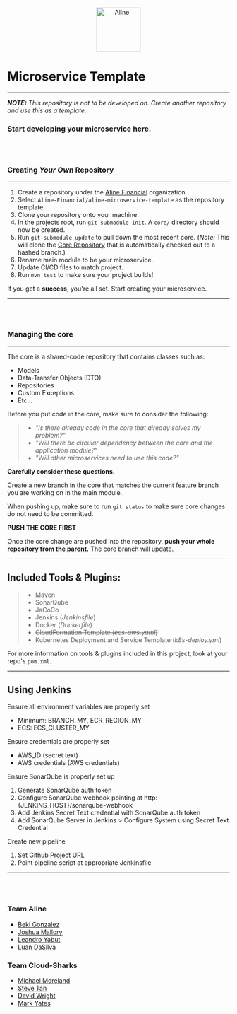 
<div style="text-align: center; margin: 20px">
    <img src="https://avatars.githubusercontent.com/u/81389149?s=400&u=7fddbf624d3443e4da55f2a11879da78c80fdab7&v=4" alt="Aline" width="100"/>
</div>

Microservice Template
===
___
_**NOTE:** This repository is not to be developed on. Create another repository and use this as a template._

### Start developing your microservice here.
<br>
<br>

### Creating _Your Own_ Repository

___
1. Create a repository under the [Aline Financial](https://github.com/Aline-Financial) organization.
2. Select `Aline-Financial/aline-microservice-template` as the repository template.
3. Clone your repository onto your machine.
4. In the projects root, run `git submodule init`. A `core/` directory should now be created.
5. Run `git submodule update` to pull down the most recent core. (_Note:_ This will clone the [Core Repository](https://github.com/Aline-Financial/core) that is automatically checked out to a hashed branch.)
6. Rename main module to be your microservice.
7. Update CI/CD files to match project.
8. Run `mvn test` to make sure your project builds!

If you get a **success**, you're all set. Start creating your microservice.

___

<br>
<br>

### Managing the core

___
The core is a shared-code repository that contains classes such as:
- Models
- Data-Transfer Objects (DTO)
- Repositories
- Custom Exceptions
- Etc...

Before you put code in the core, make sure to consider the following:
> - _"Is there already code in the core that already solves my problem?"_
> - _"Will there be circular dependency between the core and the application module?"_
> - _"Will other microservices need to use this code?"_

**Carefully consider these questions.**

Create a new branch in the core that matches the current feature branch you are working on in the main module.

When pushing up, make sure to run `git status` to make sure core changes do not need to be committed.


**PUSH THE CORE FIRST**

Once the core change are pushed into the repository, **push your whole repository from the parent.** The core branch will update.

___

## Included Tools & Plugins:

> - Maven
> - SonarQube
> - JaCoCo
> - Jenkins (_Jenkinsfile_)
> - Docker (_Dockerfile_)
> - ~~CloudFormation Template (_ecs-aws.yaml_)~~
> - Kubernetes Deployment and Service Template (_k8s-deploy.yml_)

For more information on tools & plugins included in this project, look at your repo's `pom.xml`.

___

## Using Jenkins

Ensure all environment variables are properly set
- Minimum: BRANCH_MY, ECR_REGION_MY
- ECS: ECS_CLUSTER_MY

Ensure credentials are properly set
- AWS_ID (secret text)
- AWS credentials (AWS credentials)

Ensure SonarQube is properly set up
1. Generate SonarQube auth token
2. Configure SonarQube webhook pointing at http:{JENKINS_HOST}/sonarqube-webhook
3. Add Jenkins Secret Text credential with SonarQube auth token
4. Add SonarQube Server in Jenkins > Configure System using Secret Text Credential

Create new pipeline
1. Set Github Project URL
2. Point pipeline script at appropriate Jenkinsfile

___

<br>
<br>

### Team Aline
- [Beki Gonzalez](https://github.com/beki01)
- [Joshua Mallory](https://github.com/Joshua-Mallory)
- [Leandro Yabut](https://github.com/leandroyabut)
- [Luan DaSilva](https://github.com/smooth-dasilva)

### Team Cloud-Sharks
- [Michael Moreland](https://github.com/ssmichaelm)
- [Steve Tan](https://github.com/SteveTanSS)
- [David Wright](https://github.com/davidsmoothstack)
- [Mark Yates](https://github.com/markyates7748)

